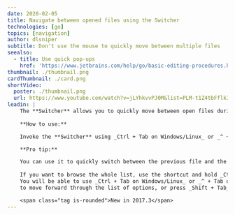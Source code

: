 ```yaml
---
date: 2020-02-05
title: Navigate between opened files using the Switcher
technologies: [go]
topics: [navigation]
author: dlsniper
subtitle: Don't use the mouse to quickly move between multiple files
seealso:
  - title: Use quick pop-ups
    href: 'https://www.jetbrains.com/help/go/basic-editing-procedures.html#quick_popups'
thumbnail: ./thumbnail.png
cardThumbnail: ./card.png
shortVideo:
  poster: ./thumbnail.png
  url: https://www.youtube.com/watch?v=jLYhkvvPJ0M&list=PLM-t1Z4tbFflkIOaap4P-BV30ZrZwrDld&index=9
leadin: |
    The **Switcher** allows you to quickly move between open files during your editing session.
    
    **How to use:**

    Invoke the **Switcher** using _Ctrl + Tab on Windows/Linux_ or _^ + Tab on macOS_.

    **Pro tip:**

    You can use it to quickly switch between the previous file and the current one using the shortcut.
    
    If you want to browse the whole list, use the shortcut and hold _Ctrl on Windows/Linux_ or _Shift on macOS_.
    You will be able to use _Ctrl + Tab on Windows/Linux_ or _^ + Tab on macOS_ again
    to move forward through the list of options, or press _Shift + Tab_ and move backward.

    <span class="tag is-rounded">New in 2017.3</span>
---
```

